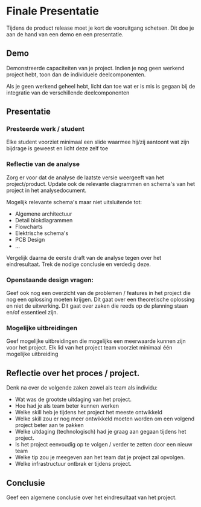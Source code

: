 # Finale Presentatie
Tijdens de product release moet je kort de vooruitgang schetsen. Dit doe je
aan de hand van een demo en een presentatie.

## Demo
Demonstreerde capaciteiten van je project. Indien je nog geen werkend project
hebt, toon dan de individuele deelcomponenten. 

Als je geen werkend geheel hebt, licht dan toe wat er is mis is gegaan bij de
integratie van de verschillende deelcomponenten 


## Presentatie

### Presteerde werk / student
Elke student voorziet minimaal een slide waarmee hij/zij aantoont wat zijn
bijdrage is geweest en licht deze zelf toe 

### Reflectie van de analyse
Zorg er voor dat de analyse de laatste versie weergeeft van het project/product.
Update ook de relevante diagrammen en schema's van het project in het
analysedocument. 

Mogelijk relevante schema's maar niet uitsluitende tot:
- Algemene architectuur
- Detail blokdiagrammen
- Flowcharts
- Elektrische schema's
- PCB Design
- ...

Vergelijk daarna de eerste draft van de analyse tegen over het eindresultaat.
Trek de nodige conclusie en verdedig deze. 

### Openstaande design vragen:
Geef ook nog een overzicht van de problemen / features in het project die nog een oplossing
moeten krijgen. Dit gaat over een theoretische oplossing en niet de uitwerking.
Dit gaat over zaken die reeds op de planning staan en/of essentieel zijn.  

### Mogelijke uitbreidingen
Geef mogelijke uitbreidingen die mogelijks een meerwaarde kunnen zijn voor het
project. Elk lid van het project team voorziet minimaal één mogelijke
uitbreiding


## Reflectie over het proces / project. 

Denk na over de volgende zaken zowel als team als individu:
- Wat was de grootste uitdaging van het project.
- Hoe had je als team beter kunnen werken 
- Welke skill heb je tijdens het project het meeste ontwikkeld
- Welke skill zou er nog meer ontwikkeld moeten worden om een volgend project
  beter aan te pakken
- Welke uitdaging (technologisch) had je graag aan gegaan tijdens het project.
- Is het project eenvoudig op te volgen / verder te zetten door een nieuw team 
- Welke tip zou je meegeven aan het team dat je project zal opvolgen.
- Welke infrastructuur ontbrak er tijdens project.

## Conclusie 

Geef een algemene conclusie over het eindresultaat van het project.

